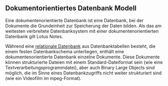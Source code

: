 ## Dokumentorientiertes Datenbank Modell
Eine dokumentenorientierte Datenbank ist eine Datenbank, bei der Dokumente die Grundeinheit zur Speicherung der Daten bilden. Als das am weitesten verbreitete Datenbanksystem mit einer dokumentenorientierten Datenbank gilt Lotus Notes.


Während eine [relationale Datenbank](/wiki/programmiersprachen/datenbanken/relational) aus Datenbanktabellen besteht, die einem festen Datenbankschema unterliegen, enthält eine dokumentenorientierte Datenbank einzelne Dokumente. Diese Dokumente können strukturierte Dateien mit einem Standard-Dateiformat sein (wie eine Textverarbeitungsprogrammdatei), aber auch Binary Large Objects sind möglich, die im Sinne eines Datenbankzugriffs nicht weiter strukturiert sind (wie ein Videofilm im mpeg-Format).